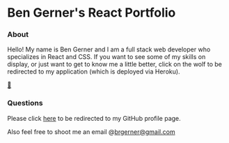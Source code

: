 # Ben Gerner's React Portfolio

### About

Hello! My name is Ben Gerner and I am a full stack web developer who specializes in React and CSS. If you want to see some of my skills on display, or just want to get to know me a little better, click on the wolf to be redirected to my application (which is deployed via Heroku).

[
🐺 
](https://ben-gerner-portfolio.herokuapp.com/)

### Questions

  Please click [here](https://github.com/bgerner/) to be redirected to my GitHub profile page.

  Also feel free to shoot me an email @brgerner@gmail.com
